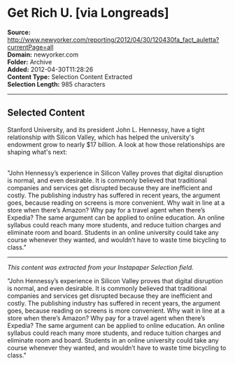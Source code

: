# Get Rich U.  [via Longreads]

**Source:** http://www.newyorker.com/reporting/2012/04/30/120430fa_fact_auletta?currentPage=all  
**Domain:** newyorker.com  
**Folder:** Archive  
**Added:** 2012-04-30T11:28:26  
**Content Type:** Selection Content Extracted  
**Selection Length:** 985 characters  


---

## Selected Content

Stanford University, and its president John L. Hennessy, have a tight relationship with Silicon Valley, which has helped the university's endowment grow to nearly $17 billion. A look at how those relationships are shaping what's next: <br /><br />

"John Hennessy’s experience in Silicon Valley proves that digital disruption is normal, and even desirable. It is commonly believed that traditional companies and services get disrupted because they are inefficient and costly. The publishing industry has suffered in recent years, the argument goes, because reading on screens is more convenient. Why wait in line at a store when there’s Amazon? Why pay for a travel agent when there’s Expedia? The same argument can be applied to online education. An online syllabus could reach many more students, and reduce tuition charges and eliminate room and board. Students in an online university could take any course whenever they wanted, and wouldn’t have to waste time bicycling to class."

---

*This content was extracted from your Instapaper Selection field.*

"John Hennessy’s experience in Silicon Valley proves that digital disruption is normal, and even desirable. It is commonly believed that traditional companies and services get disrupted because they are inefficient and costly. The publishing industry has suffered in recent years, the argument goes, because reading on screens is more convenient. Why wait in line at a store when there’s Amazon? Why pay for a travel agent when there’s Expedia? The same argument can be applied to online education. An online syllabus could reach many more students, and reduce tuition charges and eliminate room and board. Students in an online university could take any course whenever they wanted, and wouldn’t have to waste time bicycling to class."
